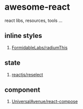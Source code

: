 # awesome-react
react libs, resources, tools ...

## inline styles
1. [FormidableLabs/radiumThis](https://github.com/FormidableLabs/radium "FormidableLabs/radiumThis")

## state
1. [reactjs/reselect](https://github.com/reactjs/reselect "reactjs/reselect")

## component
1. [UniversalAvenue/react-compose](https://github.com/UniversalAvenue/react-compose "UniversalAvenue/react-compose")

